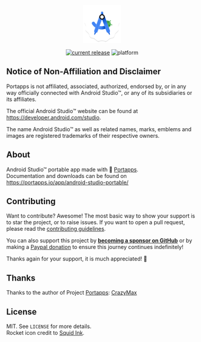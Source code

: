 <p align="center"><a href="https://github.com/zjyz2024/android-studio-portable/" target="_blank"><img width="100" src="https://github.com/zjyz2024/android-studio-portable/blob/main/res/papp.png"></a></p>

<div id="badges" align="center">

[![current release](https://img.shields.io/github/release/zjyz2024/android-studio-portable.svg)](https://github.com/zjyz2024/android-studio-portable/releases/)
![platform](https://img.shields.io/badge/platforms-Windows-green)

</div>

## Notice of Non-Affiliation and Disclaimer

Portapps is not affiliated, associated, authorized, endorsed by, or in any way officially connected with Android Studio™, or any of its subsidiaries or its affiliates.

The official Android Studio™ website can be found at https://developer.android.com/studio.

The name Android Studio™ as well as related names, marks, emblems and images are registered trademarks of their respective owners.

## About

Android Studio™ portable app made with 🚀 [Portapps](https://portapps.io).<br />
Documentation and downloads can be found on https://portapps.io/app/android-studio-portable/

## Contributing

Want to contribute? Awesome! The most basic way to show your support is to star the project, or to raise issues. If
you want to open a pull request, please read the [contributing guidelines](https://portapps.io/doc/contribute/).

You can also support this project by [**becoming a sponsor on GitHub**](https://github.com/sponsors/crazy-max) or by
making a [Paypal donation](https://www.paypal.me/crazyws) to ensure this journey continues indefinitely!

Thanks again for your support, it is much appreciated! :pray:

## Thanks

Thanks to the author of Project [Portapps](https://portapps.io): [CrazyMax](https://github.com/crazy-max)

## License

MIT. See `LICENSE` for more details.<br />
Rocket icon credit to [Squid Ink](http://thesquid.ink).
